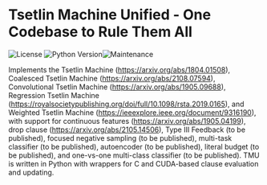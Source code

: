 # Tsetlin Machine Unified - One Codebase to Rule Them All
![License](https://img.shields.io/github/license/microsoft/interpret.svg?style=flat-square) ![Python Version](https://img.shields.io/pypi/pyversions/interpret.svg?style=flat-square)![Maintenance](https://img.shields.io/maintenance/yes/2022?style=flat-square)

Implements the Tsetlin Machine (https://arxiv.org/abs/1804.01508), Coalesced Tsetlin Machine (https://arxiv.org/abs/2108.07594), Convolutional Tsetlin Machine (https://arxiv.org/abs/1905.09688), Regression Tsetlin Machine (https://royalsocietypublishing.org/doi/full/10.1098/rsta.2019.0165), and Weighted Tsetlin Machine (https://ieeexplore.ieee.org/document/9316190), with support for continuous features (https://arxiv.org/abs/1905.04199), drop clause (https://arxiv.org/abs/2105.14506), Type III Feedback (to be published), focused negative sampling (to be published), multi-task classifier (to be published), autoencoder (to be published), literal budget (to be published), and one-vs-one multi-class classifier (to be published). TMU is written in Python with wrappers for C and CUDA-based clause evaluation and updating.
